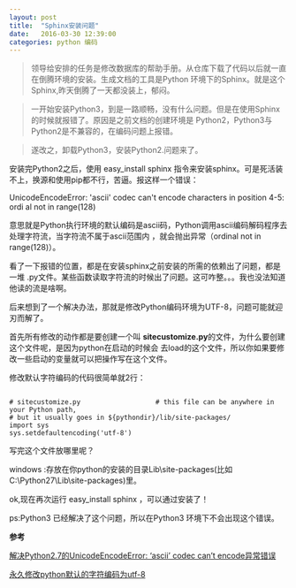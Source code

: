 ```yaml
---
layout: post
title:  "Sphinx安装问题"
date:   2016-03-30 12:39:00
categories: python 编码
---
```


>领导给安排的任务是修改数据库的帮助手册。从仓库下载了代码以后就一直在倒腾环境的安装。生成文档的工具是Python
 环境下的Sphinx。就是这个Sphinx,昨天倒腾了一天都没装上，郁闷。

>一开始安装Python3，到是一路顺畅，没有什么问题。但是在使用Sphinx的时候就报错了。原因是之前文档的创建环境是
 Python2，Python3与Python2是不兼容的，在编码问题上报错。

>遂改之，卸载Python3，安装Python2.问题来了。

安装完Python2之后，使用 easy_install sphinx 
指令来安装sphinx。可是死活装不上，换源和使用pip都不行，苦逼。报这样一个错误：

UnicodeEncodeError: 'ascii' codec can't encode characters in position 4-5: ordi al not in range(128)

意思就是Python执行环境的默认编码是ascii码，Python调用ascii编码解码程序去处理字符流，当字符流不属于ascii范围内
，就会抛出异常（ordinal not in range(128)）。

看了一下报错的位置，都是在安装sphinx之前安装的所需的依赖出了问题，都是一堆
.py文件。某些函数读取字符流的时候出了问题。这可咋整。。。我也没法知道他读的流是啥啊。

后来想到了一个解决办法，那就是修改Python编码环境为UTF-8，问题可能就迎刃而解了。

首先所有修改的动作都是要创建一个叫 **sitecustomize.py**的文件，为什么要创建这个文件呢，是因为python在启动的时候会
去load的这个文件，所以你如果要修改一些启动的变量就可以把操作写在这个文件。

修改默认字符编码的代码很简单就2行：

```

# sitecustomize.py                   # this file can be anywhere in your Python path,
# but it usually goes in ${pythondir}/lib/site-packages/
import sys
sys.setdefaultencoding('utf-8') 

```

写完这个文件放哪里呢？

windows :存放在你python的安装的目录Lib\site-packages(比如C:\Python27\Lib\site-packages)里。 

ok,现在再次运行 easy_install sphinx ，可以通过安装了！

ps:Python3 已经解决了这个问题，所以在Python3 环境下不会出现这个错误。

**参考**

[解决Python2.7的UnicodeEncodeError: ‘ascii’ codec can’t encode异常错误](http://wangye.org/blog/archives/629/)

[永久修改python默认的字符编码为utf-8](http://blog.sina.com.cn/s/blog_494e45fe0102e3p9.html)       

